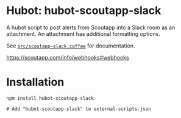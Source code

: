 # Hubot: hubot-scoutapp-slack

A hubot script to post alerts from Scoutapp into a Slack room as an attachment.
An attachment has additional formatting options.

See [`src/scoutapp-slack.coffee`](src/scoutapp-slack.coffee) for documentation.

https://scoutapp.com/info/webhooks#webhooks

# Installation

    npm install hubot-scoutapp-slack

    # Add "hubot-scoutapp-slack" to external-scripts.json
